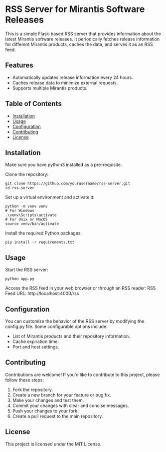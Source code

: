 # RSS Server for Mirantis Software Releases

This is a simple Flask-based RSS server that provides information about the latest Mirantis software releases. It periodically fetches release information for different Mirantis products, caches the data, and serves it as an RSS feed.

## Features

- Automatically updates release information every 24 hours.
- Caches release data to minimize external requests.
- Supports multiple Mirantis products.

## Table of Contents

- [Installation](#installation)
- [Usage](#usage)
- [Configuration](#configuration)
- [Contributing](#contributing)
- [License](#license)

## Installation

Make sure you have python3 installed as a pre-requisite.

Clone the repository:
```shell
git clone https://github.com/yourusername/rss-server.git
cd rss-server
```

Set up a virtual environment and activate it:

```shell
python -m venv venv
# For Windows
.\venv\Scripts\activate
# For Unix or MacOS
source venv/bin/activate
```

Install the required Python packages:
```shell
pip install -r requirements.txt
```

## Usage

Start the RSS server:

```shell
python app.py
```

Access the RSS feed in your web browser or through an RSS reader:
RSS Feed URL: http://localhost:4000/rss

## Configuration

You can customize the behavior of the RSS server by modifying the config.py file. Some configurable options include:

- List of Mirantis products and their repository information.
- Cache expiration time.
- Port and host settings.

## Contributing

Contributions are welcome! If you'd like to contribute to this project, please follow these steps:

1. Fork the repository.
2. Create a new branch for your feature or bug fix.
3. Make your changes and test them.
4. Commit your changes with clear and concise messages.
5. Push your changes to your fork.
6. Create a pull request to the main repository.

## License

This project is licensed under the MIT License.